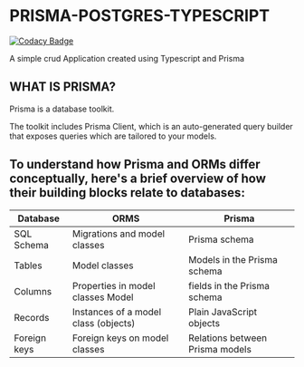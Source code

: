 # PRISMA-POSTGRES-TYPESCRIPT

[![Codacy Badge](https://api.codacy.com/project/badge/Grade/4c223b9cdac84e23990217125eedefe9)](https://app.codacy.com/manual/josphatwambugu77/PRISMA-POSTGRES-TYPESCRIPT?utm_source=github.com&utm_medium=referral&utm_content=wambugucoder/PRISMA-POSTGRES-TYPESCRIPT&utm_campaign=Badge_Grade_Settings)

A simple crud Application created using Typescript and Prisma



## WHAT IS PRISMA?

Prisma is a database toolkit. 

The toolkit includes Prisma Client, which is an auto-generated query builder that exposes queries which are tailored to your models.



## To understand how Prisma and ORMs differ conceptually, here's a brief overview of how their building blocks relate to databases:


| Database	  |       ORMS |             Prisma|
| ------------- | ------------- |  ------------|
|SQL Schema | 	Migrations and model classes  |    	      Prisma schema|
|Tables	       |  Model classes	|                        Models in the Prisma schema|
|Columns   	  |Properties in model classes	Model   |         fields in the Prisma schema|
|Records	     |   Instances of a model class (objects)|	  Plain JavaScript objects|
|Foreign keys	|  Foreign keys on model classes          |	Relations between Prisma models|
